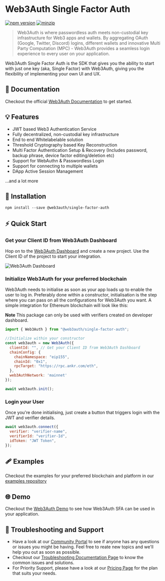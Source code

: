 # Web3Auth Single Factor Auth

[![npm version](https://img.shields.io/npm/v/@web3auth/single-factor-auth?label=%22%22)](https://www.npmjs.com/package/@web3auth/single-factor-auth/v/latest)
[![minzip](https://img.shields.io/bundlephobia/minzip/@web3auth/single-factor-auth?label=%22%22)](https://bundlephobia.com/result?p=@web3auth/single-factor-auth@latest)

> Web3Auth is where passwordless auth meets non-custodial key infrastructure for Web3 apps and wallets. By aggregating OAuth (Google, Twitter, Discord) logins, different wallets and innovative Multi Party Computation (MPC) - Web3Auth provides a seamless login experience to every user on your application.

Web3Auth Single Factor Auth is the SDK that gives you the ability to start with just one key (aka, Single Factor) with Web3Auth, giving you the flexibility of implementing your own UI and UX.

## 📖 Documentation

Checkout the official [Web3Auth Documentation](https://web3auth.io/docs/sdk/single-factor-auth/) to get started.

## 💡 Features

- JWT based Web3 Authentication Service
- Fully decentralized, non-custodial key infrastructure
- End to end Whitelabelable solution
- Threshold Cryptography based Key Reconstruction
- Multi Factor Authentication Setup & Recovery (Includes password, backup phrase, device factor editing/deletion etc)
- Support for WebAuthn & Passwordless Login
- Support for connecting to multiple wallets
- DApp Active Session Management

...and a lot more

## 🔗 Installation

```shell
npm install --save @web3auth/single-factor-auth
```

## ⚡ Quick Start

### Get your Client ID from Web3Auth Dashboard

Hop on to the [Web3Auth Dashboard](https://dashboard.web3auth.io/) and create a new project. Use the Client ID of the project to start your integration.

![Web3Auth Dashboard](https://web3auth.io/docs/assets/images/project_plug_n_play-89c39ec42ad993107bb2485b1ce64b89.png)

### Initialize Web3Auth for your preferred blockchain

Web3Auth needs to initialise as soon as your app loads up to enable the user to log in. Preferably done within a constructor, initialisation is the step where you can pass on all the configurations for Web3Auth you want. A simple integration for Ethereum blockchain will look like this:

**Note**
This package can only be used with verifiers created on developer dashboard.

```js
import { Web3Auth } from "@web3auth/single-factor-auth";

//Initialize within your constructor
const web3auth = new Web3Auth({
  clientId: "", // Get your Client ID from Web3Auth Dashboard
  chainConfig: {
    chainNamespace: "eip155",
    chainId: "0x1",
    rpcTarget: "https://rpc.ankr.com/eth",
  },
  web3AuthNetwork: 'mainnet'
});

await web3auth.init();
```

### Login your User

Once you're done initialising, just create a button that triggers login with the JWT and verifier details.

```js
await web3auth.connect({
  verifier: "verifier-name",
  verifierId: "verifier-Id",
  idToken: "JWT Token",
});
```

## 🩹 Examples

Checkout the examples for your preferred blockchain and platform in our [examples repository](https://github.com/Web3Auth/web3auth-core-kit-examples/tree/main/single-factor-auth)

## 🌐 Demo

Checkout the [Web3Auth Demo](https://w3a.link/one-key-example) to see how Web3Auth SFA can be used in your application.

## 💬 Troubleshooting and Support

- Have a look at our [Community Portal](https://community.web3auth.io/) to see if anyone has any questions or issues you might be having. Feel free to reate new topics and we'll help you out as soon as possible.
- Checkout our [Troubleshooting Documentation Page](https://web3auth.io/docs/troubleshooting) to know the common issues and solutions.
- For Priority Support, please have a look at our [Pricing Page](https://web3auth.io/pricing.html) for the plan that suits your needs.
